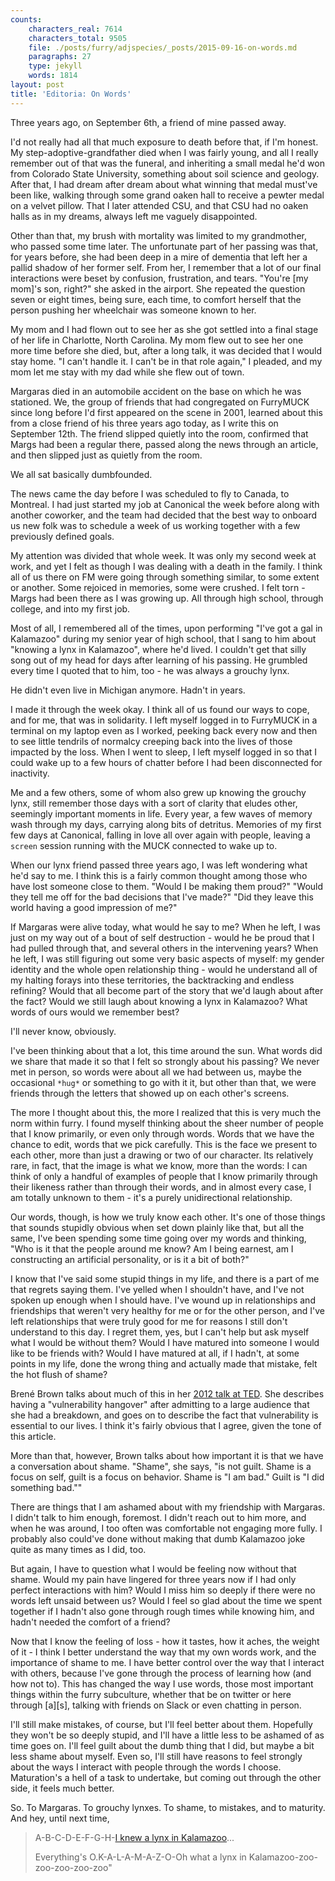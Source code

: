 ```yaml
---
counts:
    characters_real: 7614
    characters_total: 9505
    file: ./posts/furry/adjspecies/_posts/2015-09-16-on-words.md
    paragraphs: 27
    type: jekyll
    words: 1814
layout: post
title: 'Editoria: On Words'
---
```


Three years ago, on September 6th, a friend of mine passed away.

I'd not really had all that much exposure to death before that, if I'm honest.  My step-adoptive-grandfather died when I was fairly young, and all I really remember out of that was the funeral, and inheriting a small medal he'd won from Colorado State University, something about soil science and geology.  After that, I had dream after dream about what winning that medal must've been like, walking through some grand oaken hall to receive a pewter medal on a velvet pillow.  That I later attended CSU, and that CSU had no oaken halls as in my dreams, always left me vaguely disappointed.

Other than that, my brush with mortality was limited to my grandmother, who passed some time later.  The unfortunate part of her passing was that, for years before, she had been deep in a mire of dementia that left her a pallid shadow of her former self.  From her, I remember that a lot of our final interactions were beset by confusion, frustration, and tears.  "You're [my mom]'s son, right?" she asked in the airport.  She repeated the question seven or eight times, being sure, each time, to comfort herself that the person pushing her wheelchair was someone known to her.

My mom and I had flown out to see her as she got settled into a final stage of her life in Charlotte, North Carolina.  My mom flew out to see her one more time before she died, but, after a long talk, it was decided that I would stay home.  "I can't handle it.  I can't be in that role again," I pleaded, and my mom let me stay with my dad while she flew out of town.<!--more-->

Margaras died in an automobile accident on the base on which he was stationed.  We, the group of friends that had congregated on FurryMUCK since long before I'd first appeared on the scene in 2001, learned about this from a close friend of his three years ago today, as I write this on September 12th.  The friend slipped quietly into the room, confirmed that Margs had been a regular there, passed along the news through an article, and then slipped just as quietly from the room.

We all sat basically dumbfounded.

The news came the day before I was scheduled to fly to Canada, to Montreal.  I had just started my job at Canonical the week before along with another coworker, and the team had decided that the best way to onboard us new folk was to schedule a week of us working together with a few previously defined goals.

My attention was divided that whole week.  It was only my second week at work, and yet I felt as though I was dealing with a death in the family.  I think all of us there on FM were going through something similar, to some extent or another.  Some rejoiced in memories, some were crushed.  I felt torn - Margs had been there as I was growing up.  All through high school, through college, and into my first job.

Most of all, I remembered all of the times, upon performing "I've got a gal in Kalamazoo" during my senior year of high school, that I sang to him about "knowing a lynx in Kalamazoo", where he'd lived.  I couldn't get that silly song out of my head for days after learning of his passing.  He grumbled every time I quoted that to him, too - he was always a grouchy lynx.

He didn't even live in Michigan anymore.  Hadn't in years.

I made it through the week okay.  I think all of us found our ways to cope, and for me, that was in solidarity.  I left myself logged in to FurryMUCK in a terminal on my laptop even as I worked, peeking back every now and then to see little tendrils of normalcy creeping back into the lives of those impacted by the loss.  When I went to sleep, I left myself logged in so that I could wake up to a few hours of chatter before I had been disconnected for inactivity.

Me and a few others, some of whom also grew up knowing the grouchy lynx, still remember those days with a sort of clarity that eludes other, seemingly important moments in life.  Every year, a few waves of memory wash through my days, carrying along bits of detritus.  Memories of my first few days at Canonical, falling in love all over again with people, leaving a `screen` session running with the MUCK connected to wake up to.

When our lynx friend passed three years ago, I was left wondering what he'd say to me.  I think this is a fairly common thought among those who have lost someone close to them.  "Would I be making them proud?"  "Would they tell me off for the bad decisions that I've made?"  "Did they leave this world having a good impression of me?"

If Margaras were alive today, what would he say to me?  When he left, I was just on my way out of a bout of self destruction - would he be proud that I had pulled through that, and several others in the intervening years?  When he left, I was still figuring out some very basic aspects of myself: my gender identity and the whole open relationship thing - would he understand all of my halting forays into these territories, the backtracking and endless refining?  Would that all become part of the story that we'd laugh about after the fact?  Would we still laugh about knowing a lynx in Kalamazoo?  What words of ours would we remember best?

I'll never know, obviously.

I've been thinking about that a lot, this time around the sun.  What words did we share that made it so that I felt so strongly about his passing?  We never met in person, so words were about all we had between us, maybe the occasional `*hug*` or something to go with it it, but other than that, we were friends through the letters that showed up on each other's screens.

The more I thought about this, the more I realized that this is very much the norm within furry.  I found myself thinking about the sheer number of people that I know primarily, or even only through words.  Words that we have the chance to edit, words that we pick carefully.  This is the face we present to each other, more than just a drawing or two of our character.  Its relatively rare, in fact, that the image is what we know, more than the words: I can think of only a handful of examples of people that I know primarily through their likeness rather than through their words, and in almost every case, I  am totally unknown to them - it's a purely unidirectional relationship.

Our words, though, is how we truly know each other.  It's one of those things that sounds stupidly obvious when set down plainly like that, but all the same, I've been spending some time going over my words and thinking, "Who is it that the people around me know?  Am I being earnest, am I constructing an artificial personality, or is it a bit of both?"

I know that I've said some stupid things in my life, and there is a part of me that regrets saying them.  I've yelled when I shouldn't have, and I've not spoken up enough when I should have.  I've wound up in relationships and friendships that weren't very healthy for me or for the other person, and I've left relationships that were truly good for me for reasons I still don't understand to this day.  I regret them, yes, but I can't help but ask myself what I would be without them?  Would I have matured into someone I would like to be friends with?  Would I have matured at all, if I hadn't, at some points in my life, done the wrong thing and actually made that mistake, felt the hot flush of shame?

Brené Brown talks about much of this in her [2012 talk at TED](http://www.ted.com/talks/brene_brown_listening_to_shame?language=en).  She describes having a "vulnerability hangover" after admitting to a large audience that she had a breakdown, and goes on to describe the fact that vulnerability is essential to our lives.  I think it's fairly obvious that I agree, given the tone of this article.

More than that, however, Brown talks about how important it is that we have a conversation about shame.  "Shame", she says, "is not guilt.  Shame is a focus on self, guilt is a focus on behavior. Shame is "I am bad." Guilt is "I did something bad.""

There are things that I am ashamed about with my friendship with Margaras.  I didn't talk to him enough, foremost.  I didn't reach out to him more, and when he was around, I too often was comfortable not engaging more fully.  I probably also could've done without making that dumb Kalamazoo joke quite as many times as I did, too.

But again, I have to question what I would be feeling now without that shame.  Would my pain have lingered for three years now if I had only perfect interactions with him?  Would I miss him so deeply if there were no words left unsaid between us?  Would I feel so glad about the time we spent together if I hadn't also gone through rough times while knowing him, and hadn't needed the comfort of a friend?

Now that I know the feeling of loss - how it tastes, how it aches, the weight of it - I think I better understand the way that my own words work, and the importance of shame to me.  I have better control over the way that I interact with others, because I've gone through the process of learning how (and how not to).  This has changed the way I use words, those most important things within the furry subculture, whether that be on twitter or here through \[a\]\[s\], talking with friends on Slack or even chatting in person.

I'll still make mistakes, of course, but I'll feel better about them.  Hopefully they won't be so deeply stupid, and I'll have a little less to be ashamed of as time goes on.  I'll feel guilt about the dumb thing that I did, but maybe a bit less shame about myself.  Even so, I'll still have reasons to feel strongly about the ways I interact with people through the words I choose.  Maturation's a hell of a task to undertake, but coming out through the other side, it feels much better.

So.  To Margaras.  To grouchy lynxes.  To shame, to mistakes, and to maturity.  And hey, until next time,

> A-B-C-D-E-F-G-H-[I knew a lynx in Kalamazoo](https://www.youtube.com/watch?v=WQQfK8Bqkw0)...
>
> Everything's O.K-A-L-A-M-A-Z-O-Oh what a lynx in Kalamazoo-zoo-zoo-zoo-zoo-zoo"
